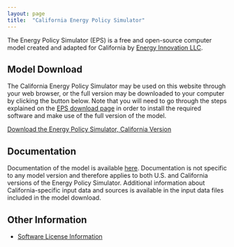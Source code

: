 ```yaml
---
layout: page
title:  "California Energy Policy Simulator"
---
```


The Energy Policy Simulator (EPS) is a free and open-source computer model created and adapted for California by [Energy Innovation LLC](https://energyinnovation.org/).

## Model Download

The California Energy Policy Simulator may be used on this website through your web browser, or the full version may be downloaded to your computer by clicking the button below.  Note that you will need to go through the steps explained on the [EPS download page](https://us.energypolicy.solutions/docs/download.html) in order to install the required software and make use of the full version of the model.

<p><a href="https://github.com/Energy-Innovation/eps-california/archive/1.4.3.2.zip" class="btn">Download the Energy Policy Simulator, California Version</a></p>

## Documentation

Documentation of the model is available [here](https://us.energypolicy.solutions/docs/index.html).  Documentation is not specific to any model version and therefore applies to both U.S. and California versions of the Energy Policy Simulator.  Additional information about California-specific input data and sources is available in the input data files included in the model download.

## Other Information

* [Software License Information](software-license.html)
